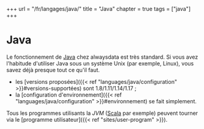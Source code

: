 +++
url = "/fr/langages/java/"
title = "Java"
chapter = true
tags = ["java"]
+++

# Java

Le fonctionnement de [Java](https://www.java.com/fr/) chez alwaysdata est très standard. Si vous avez l'habitude d'utiliser Java sous un système Unix (par exemple, Linux), vous savez déjà presque tout ce qu'il faut.

* les [versions proposées]({{< ref "languages/java/configuration" >}}#versions-supportées) sont 1.8/1.11/1.14/1.17 ;
* la [configuration d'environnement]({{< ref "languages/java/configuration" >}}#environnement) se fait simplement.

Tous les programmes utilisants la *JVM* ([Scala](https://www.scala-lang.org/) par exemple) peuvent tourner via le [programme utilisateur]({{< ref "sites/user-program" >}}).
